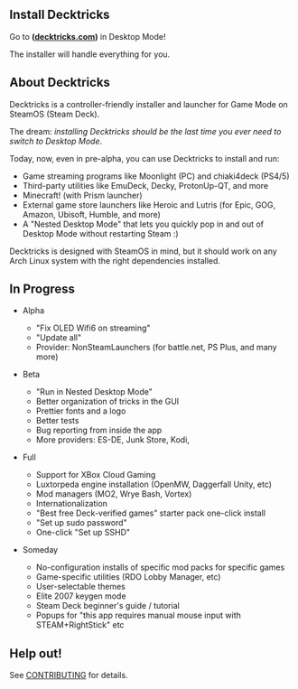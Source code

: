 ## Install Decktricks
Go to **([decktricks.com](https://decktricks.com))** in Desktop Mode!

The installer will handle everything for you.

## About Decktricks
Decktricks is a controller-friendly installer and launcher for Game Mode on SteamOS (Steam Deck).

The dream: _installing Decktricks should be the last time you ever need to switch to Desktop Mode_.

Today, now, even in pre-alpha, you can use Decktricks to install and run:
* Game streaming programs like Moonlight (PC) and chiaki4deck (PS4/5)
* Third-party utilities like EmuDeck, Decky, ProtonUp-QT, and more
* Minecraft! (with Prism launcher)
* External game store launchers like Heroic and Lutris (for Epic, GOG, Amazon, Ubisoft, Humble, and more)
* A "Nested Desktop Mode" that lets you quickly pop in and out of Desktop Mode without restarting Steam :)

Decktricks is designed with SteamOS in mind, but it should work on any Arch Linux system with the right dependencies installed.

## In Progress
* Alpha
    * "Fix OLED Wifi6 on streaming"
    * "Update all"
    * Provider: NonSteamLaunchers (for battle.net, PS Plus, and many more)

* Beta
    * "Run in Nested Desktop Mode"
    * Better organization of tricks in the GUI
    * Prettier fonts and a logo
    * Better tests
    * Bug reporting from inside the app
    * More providers: ES-DE, Junk Store, Kodi, 

* Full
    * Support for XBox Cloud Gaming
    * Luxtorpeda engine installation (OpenMW, Daggerfall Unity, etc)
    * Mod managers (MO2, Wrye Bash, Vortex)
    * Internationalization
    * "Best free Deck-verified games" starter pack one-click install
    * "Set up sudo password"
    * One-click "Set up SSHD"

* Someday
    * No-configuration installs of specific mod packs for specific games
    * Game-specific utilities (RDO Lobby Manager, etc)
    * User-selectable themes
    * Elite 2007 keygen mode
    * Steam Deck beginner's guide / tutorial
    * Popups for "this app requires manual mouse input with STEAM+RightStick" etc

## Help out!
See [CONTRIBUTING](./CONTRIBUTING.md) for details. 
